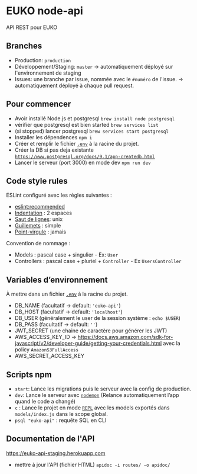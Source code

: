 # EUKO node-api

API REST pour EUKO

## Branches
- Production: `production`
- Développement/Staging: `master` → automatiquement déployé sur l'environnement de staging
- Issues: une branche par issue, nommée avec le `#numéro` de l'issue. → automatiquement déployé à chaque pull request.

## Pour commencer

- Avoir installé Node.js et postgresql `brew install node postgresql`
- vérifier que postgresql est bien started `brew services list`
- (si stopped) lancer postgresql `brew services start postgresql`
- Installer les dépendences `npm i`
- Créer et remplir le fichier [`.env`](#variables-denvironnement) à la racine du projet.
- Créer la DB si pas deja existante [`https://www.postgresql.org/docs/9.1/app-createdb.html`]()
- Lancer le serveur (port 3000) en mode dev `npm run dev`

## Code style rules

ESLint configuré avec les règles suivantes :
- [eslint:recommended](https://eslint.org/docs/rules/)
- [Indentation](https://eslint.org/docs/rules/indent#enforce-consistent-indentation-indent) : 2 espaces
- [Saut de lignes](https://eslint.org/docs/rules/linebreak-style#enforce-consistent-linebreak-style-linebreak-style): unix
- [Guillemets](https://eslint.org/docs/rules/quotes#enforce-the-consistent-use-of-either-backticks-double-or-single-quotes-quotes) : simple
- [Point-virgule](https://eslint.org/docs/rules/semi#require-or-disallow-semicolons-instead-of-asi-semi) : jamais

Convention de nommage :
- Models : pascal case + singulier - Ex: `User`
- Controllers : pascal case + pluriel + `Controller` - Ex `UsersController`

## Variables d’environnement

À mettre dans un fichier [`.env`](https://github.com/motdotla/dotenv) à la racine du projet.
- DB_NAME (facultatif → default: `'euko-api'`)
- DB_HOST (facultatif → default: `'localhost'`)
- DB_USER (généralement le user de la session système : `echo $USER`)
- DB_PASS (facultatif → default: `''`)
- JWT_SECRET (une chaine de caractère pour générer les JWT)
- AWS_ACCESS_KEY_ID → https://docs.aws.amazon.com/sdk-for-javascript/v2/developer-guide/getting-your-credentials.html avec la policy `AmazonS3FullAccess`
- AWS_SECRET_ACCESS_KEY

## Scripts npm

- `start`: Lance les migrations puis le serveur avec la config de production.
- `dev`: Lance le serveur avec [`nodemon`](https://github.com/remy/nodemon) (Relance automatiquement l’app quand le code a changé)
- `c` : Lance le projet en mode [`REPL`](https://nodejs.org/api/repl.html) avec les models exportés dans `models/index.js` dans le scope global.
- `psql "euko-api"` : requête SQL en CLI

## Documentation de l'API

https://euko-api-staging.herokuapp.com

- mettre à jour l'API (fichier HTML) `apidoc -i routes/ -o apidoc/`
